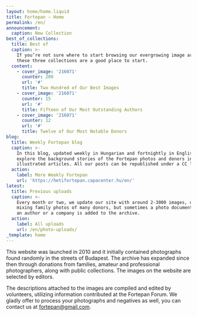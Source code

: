 ```yaml
---
layout: home/home.liquid
title: Fortepan — Home
permalink: /en/
announcement:
  caption: New Collection
best_of_collections:
  title: Best of
  caption: >-
    If you’re not sure where to start browsing our evergrowing image archive,
    these three collections are a good place to start.
  content:
    - cover_image: '216071'
      counter: 200
      url: '#'
      title: Two Hundred of Our Best Images
    - cover_image: '216071'
      counter: 15
      url: '#'
      title: Fifteen of Our Most Outstanding Authors
    - cover_image: '216071'
      counter: 12
      url: '#'
      title: Twelve of Our Most Notable Donors
blog:
  title: Weekly Fortepan blog
  caption: >-
    In this blog, updated weekly in Hungarian and fortnightly in English, we
    explore the background stories of the Fortepan photos and donors in richly
    illustrated articles. All our posts can be republished under a CC licence.
  action:
    label: More Weekly Fortepan
    url: 'https://hetifortepan.capacenter.hu/en/'
latest:
  title: Previous uploads
  caption: >-
    Every month or two, we update our site with around 2-3000 images, often
    mixing family photos of many donors, but sometimes a photo documentation of
    an author or a company is added to the archive.
  action:
    label: All uploads
    url: /en/photo-uploads/
_template: home
---
```


This website was launched in 2010 and it initially contained photographs found randomly in the streets of Budapest. The archive has expanded since then through donations from families, amateur and professional photographers, along with public collections. The images on the website are selected by editors.

The descriptions attached to the images are compiled and edited by volunteers, utilizing information contributed at the Fortepan Forum. We gladly offer to process your photographs and negatives as well, you can contact us at [fortepan@gmail.com](mailto:fortepan@gmail.com).
